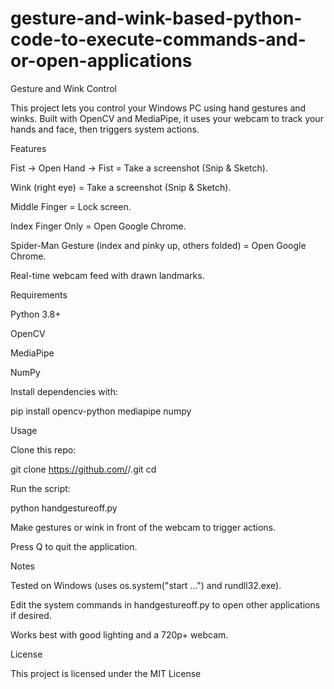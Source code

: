 # gesture-and-wink-based-python-code-to-execute-commands-and-or-open-applications
Gesture and Wink Control

This project lets you control your Windows PC using hand gestures and winks. Built with OpenCV and MediaPipe, it uses your webcam to track your hands and face, then triggers system actions.

Features

Fist → Open Hand → Fist = Take a screenshot (Snip & Sketch).

Wink (right eye) = Take a screenshot (Snip & Sketch).

Middle Finger = Lock screen.

Index Finger Only = Open Google Chrome.

Spider-Man Gesture (index and pinky up, others folded) = Open Google Chrome.

Real-time webcam feed with drawn landmarks.

Requirements

Python 3.8+

OpenCV

MediaPipe

NumPy

Install dependencies with:

pip install opencv-python mediapipe numpy

Usage

Clone this repo:

git clone https://github.com/<your-username>/<your-repo>.git
cd <your-repo>


Run the script:

python handgestureoff.py


Make gestures or wink in front of the webcam to trigger actions.

Press Q to quit the application.

Notes

Tested on Windows (uses os.system("start ...") and rundll32.exe).

Edit the system commands in handgestureoff.py to open other applications if desired.

Works best with good lighting and a 720p+ webcam.

License

This project is licensed under the MIT License
